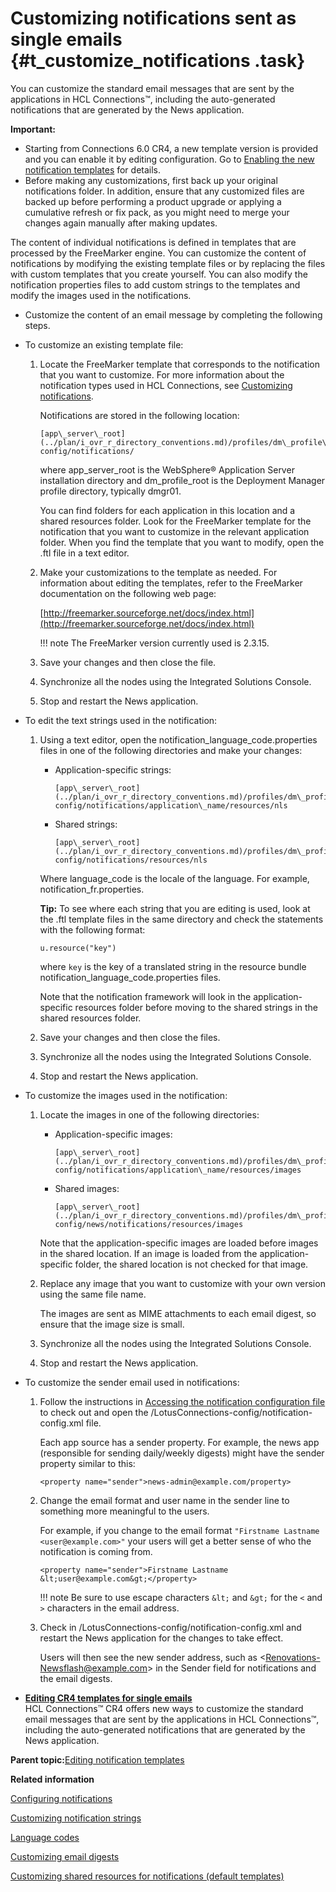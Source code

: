 # Customizing notifications sent as single emails {#t_customize_notifications .task}

You can customize the standard email messages that are sent by the applications in HCL Connections™, including the auto-generated notifications that are generated by the News application.

**Important:**

-   Starting from Connections 6.0 CR4, a new template version is provided and you can enable it by editing configuration. Go to [Enabling the new notification templates](../admin/t_admin_common_enable_template.md) for details.
-   Before making any customizations, first back up your original notifications folder. In addition, ensure that any customized files are backed up before performing a product upgrade or applying a cumulative refresh or fix pack, as you might need to merge your changes again manually after making updates.

The content of individual notifications is defined in templates that are processed by the FreeMarker engine. You can customize the content of notifications by modifying the existing template files or by replacing the files with custom templates that you create yourself. You can also modify the notification properties files to add custom strings to the templates and modify the images used in the notifications.

-   Customize the content of an email message by completing the following steps.
-   To customize an existing template file:

    1.  Locate the FreeMarker template that corresponds to the notification that you want to customize. For more information about the notification types used in HCL Connections, see [Customizing notifications](c_customize_notifications.md).

        Notifications are stored in the following location:

        ```
        [app\_server\_root](../plan/i_ovr_r_directory_conventions.md)/profiles/dm\_profile\_root/config/cells/cell\_name/LotusConnections-config/notifications/
        ```

        where app\_server\_root is the WebSphere® Application Server installation directory and dm\_profile\_root is the Deployment Manager profile directory, typically dmgr01.

        You can find folders for each application in this location and a shared resources folder. Look for the FreeMarker template for the notification that you want to customize in the relevant application folder. When you find the template that you want to modify, open the .ftl file in a text editor.

    2.  Make your customizations to the template as needed. For information about editing the templates, refer to the FreeMarker documentation on the following web page:

        [http://freemarker.sourceforge.net/docs/index.html](http://freemarker.sourceforge.net/docs/index.html)

        !!! note
    The FreeMarker version currently used is 2.3.15.

    3.  Save your changes and then close the file.

    4.  Synchronize all the nodes using the Integrated Solutions Console.

    5.  Stop and restart the News application.

-   To edit the text strings used in the notification:

    1.  Using a text editor, open the notification\_language\_code.properties files in one of the following directories and make your changes:

        -   Application-specific strings:

            ```
            [app\_server\_root](../plan/i_ovr_r_directory_conventions.md)/profiles/dm\_profile\_root/config/cells/cell\_name/LotusConnections-config/notifications/application\_name/resources/nls
            ```

        -   Shared strings:

            ```
            [app\_server\_root](../plan/i_ovr_r_directory_conventions.md)/profiles/dm\_profile\_root/config/cells/cell\_name/LotusConnections-config/notifications/resources/nls
            ```

        Where language\_code is the locale of the language. For example, notification\_fr.properties.

        **Tip:** To see where each string that you are editing is used, look at the .ftl template files in the same directory and check the statements with the following format:

        ```
        u.resource("key")
        ```

        where `key` is the key of a translated string in the resource bundle notification\_language\_code.properties files.

        Note that the notification framework will look in the application-specific resources folder before moving to the shared strings in the shared resources folder.

    2.  Save your changes and then close the files.

    3.  Synchronize all the nodes using the Integrated Solutions Console.

    4.  Stop and restart the News application.

-   To customize the images used in the notification:

    1.  Locate the images in one of the following directories:

        -   Application-specific images:

            ```
            [app\_server\_root](../plan/i_ovr_r_directory_conventions.md)/profiles/dm\_profile\_root/config/cells/cell\_name/LotusConnections-config/notifications/application\_name/resources/images
            ```

        -   Shared images:

            ```
            [app\_server\_root](../plan/i_ovr_r_directory_conventions.md)/profiles/dm\_profile\_root/config/cells/cell\_name/LotusConnections-config/news/notifications/resources/images
            ```

        Note that the application-specific images are loaded before images in the shared location. If an image is loaded from the application-specific folder, the shared location is not checked for that image.

    2.  Replace any image that you want to customize with your own version using the same file name.

        The images are sent as MIME attachments to each email digest, so ensure that the image size is small.

    3.  Synchronize all the nodes using the Integrated Solutions Console.

    4.  Stop and restart the News application.

-   To customize the sender email used in notifications:

    1.  Follow the instructions in [Accessing the notification configuration file](../admin/t_admin_common_checkout_notification_config.md) to check out and open the /LotusConnections-config/notification-config.xml file.

        Each app source has a sender property. For example, the news app \(responsible for sending daily/weekly digests\) might have the sender property similar to this:

        ```
        <property name="sender">news-admin@example.com/property>
        
        ```

    2.  Change the email format and user name in the sender line to something more meaningful to the users.

        For example, if you change to the email format `"Firstname Lastname <user@example.com>"` your users will get a better sense of who the notification is coming from.

        ```
        <property name="sender">Firstname Lastname &lt;user@example.com&gt;</property>
        ```

        !!! note
    Be sure to use escape characters `&lt;` and `&gt;` for the `<` and `>` characters in the email address.

    3.  Check in /LotusConnections-config/notification-config.xml and restart the News application for the changes to take effect.

        Users will then see the new sender address, such as <Renovations-Newsflash@example.com\> in the Sender field for notifications and the email digests.


-   **[Editing CR4 templates for single emails](../customize/r_example_edits_to_cr4_templates_for_single_emails.md)**  
HCL Connections™ CR4 offers new ways to customize the standard email messages that are sent by the applications in HCL Connections™, including the auto-generated notifications that are generated by the News application.

**Parent topic:**[Editing notification templates](../customize/t_edit_notification_templates_container.md)

**Related information**  


[Configuring notifications](../admin/t_admin_common_config_notification.md)

[Customizing notification strings](../customize/t_customize_notification_strings.md)

[Language codes](../customize/r_customize_lang_codes.md)

[Customizing email digests](../customize/t_customize_email_digests.md)

[Customizing shared resources for notifications \(default templates\)](../customize/t_customize_notification_resources.md)

